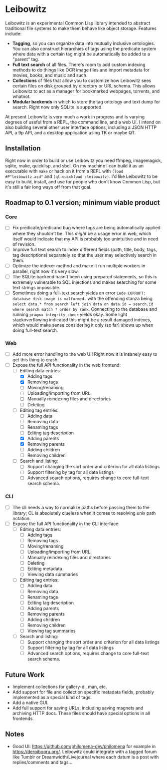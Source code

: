 Leibowitz
=========

Leibowitz is an experimental Common Lisp library intended to abstract
traditional file systems to make them behave like object storage.
Features include:

* **Tagging**, so you can organize data into mutually inclusive
  ontologies.  You can also construct hierarchies of tags using the
  predicate system where data with a certain tag might be
  automatically be added to a "parent" tag.
* **Full text search** of all files.  There's room to add custom
  indexing methods to do things like OCR image files and import
  metadata for movies, books, and music and such.
* **Collections** of files that allow you to customize how Leibowitz
  sees certain files on disk grouped by directory or URL schema.  This
  allows Leibowitz to act as a manager for bookmarked webpages,
  torrents, and whatnot.
* **Modular backends** in which to store the tag ontology and text
  dump for search.  Right now only SQLite is supported.

At present Leibowitz is very much a work in progress and is varying
degrees of useful from a REPL, the command line, and a web UI. I
intend on also building several other user interface options,
including a JSON HTTP API, a 9p API, and a desktop application using
TK or maybe QT.

Installation
------------

Right now in order to build or use Leibowitz you need ffmpeg,
imagemagick, sqlite, make, quicklisp, and sbcl.  On my machine I can
build it as an executable with `make` or hack on it from a REPL with
`(load #P"leibowitz.asd"` and `(ql:quickload :leibowitz)`.  I'd like
Leibowitz to be easy to build, install, and use for people who don't
know Common Lisp, but it's still a fair long ways off from that goal.

Roadmap to 0.1 version; minimum viable product
----------------------------------------------

### Core

- [ ] Fix predicate/predicand bug where tags are being automatically
      applied where they shouldn't be.  This *might* be a usage error
      in web, which itself would indicate that my API is probably too
      unintuitive and in need of revision.
- [ ] Improve full text search to index different fields (path, title,
      body, tags, tag descriptions) separately so that the user may
      selectively search in them.
- [ ] Optimize the indexer method and make it run multiple workers in
      parallel, right now it's very slow.
- [ ] The SQLite backend hasn't been using prepared statements, so
      this is extremely vulnerable to SQL injections and makes
      searching for some text strings impossible.
- [ ] Sometimes doing a full-text search yields an error `Code
     CORRUPT: database disk image is malformed.` with the offending
     stanza being `select data.* from search left join data on data.id
     = search.id where search match ? order by rank`.  Connecting to
     the database and running `pragma integrity_check` yields okay.
     Some light stackoverflowing indicated this might be a result
     damaged indexes, which would make sense considering it only (so
     far) shows up when doing full-text search.

### Web

- [ ] Add more error handling to the web UI!  Right now it is insanely
      easy to get this thing to crash.
- [ ] Expose the full API functionality in the web frontend:
  - [ ] Editing data entries:
    - [X] Adding tags
    - [X] Removing tags
    - [ ] Moving/renaming
    - [ ] Uploading/importing from URL
    - [ ] Manually reindexing files and directories
    - [ ] Deleting
  - [ ] Editing tag entries:
    - [ ] Adding data
    - [ ] Removing data
    - [ ] Renaming tags
    - [ ] Editing tag description
    - [X] Adding parents
    - [X] Removing parents
    - [ ] Adding children
    - [ ] Removing children
  - [ ] Search and listing:
    - [ ] Support changing the sort order and criterion for all data
          listings
    - [ ] Support filtering by tag for all data listings
    - [ ] Advanced search options, requires change to core full-text
          search schema.

### CLI

- [ ] The cli needs a way to normalize paths before passing them to
      the library; CL is absolutely clueless when it comes to
      resolving unix path notation.
- [ ] Expose the full API functionality in the CLI interface:
  - [ ] Editing data entries:
    - [ ] Adding tags
    - [ ] Removing tags
    - [ ] Moving/renaming
    - [ ] Uploading/importing from URL
    - [ ] Manually reindexing files and directories
    - [ ] Deleting
    - [ ] Editing metadata
    - [ ] Viewing data summaries
  - [ ] Editing tag entries:
    - [ ] Adding data
    - [ ] Removing data
    - [ ] Renaming tags
    - [ ] Editing tag description
    - [ ] Adding parents
    - [ ] Removing parents
    - [ ] Adding children
    - [ ] Removing children
    - [ ] Viewing tag summaries
  - [ ] Search and listing:
    - [ ] Support changing the sort order and criterion for all data
          listings
    - [ ] Support filtering by tag for all data listings
    - [ ] Advanced search options, requires change to core full-text
          search schema.

Future Work
-----------
- Implement collections for gallery-dl, man, etc.
- Add support for file and collection specific metadata fields,
  probably implemented as a special kind of tags.
- Add a native GUI.
- Add full support for saving URLs, including saving magnets and
  archiving HTTP docs.  These files should have special options in all
  frontends.

Notes
-----
* Good UI: <https://github.com/philomena-dev/philomena> for example in
  <https://derpibooru.org/>.  Leibowitz could integrate with a tagged
  forum like Tumblr or Dreamwidth/Livejournal where each datum is a
  post with replies/comments and tags...

